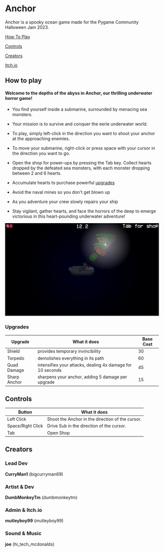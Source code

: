 # Anchor
Anchor is a spooky ocean game made for the Pygame Community Halloween Jam 2023.

[How To Play](#HowToPlay)

[Controls](#Controls)

[Creators](#Creators)

[Itch.io](https://curryman1.itch.io/anchor)



<a name="HowToPlay" />

## How to play

#### Welcome to the depths of the abyss in Anchor, our thrilling underwater horror game!

- You find yourself inside a submarine, surrounded by menacing sea monsters.

- Your mission is to survive and conquer the eerie underwater world.

- To play, simply left-click in the direction you want to shoot your anchor at the approaching enemies.

- To move your submarine, right-click or press space with your cursor in the direction you want to go.

- Open the shop for power-ups by pressing the Tab key. Collect hearts dropped by the defeated sea monsters, with each monster dropping between 2 and 6 hearts.

- Accumulate hearts to purchase powerful [upgrades](#Upgrades)

- Avoid the naval mines so you don't get blown up

- As you adventure your crew slowly repairs your ship

- Stay vigilant, gather hearts, and face the horrors of the deep to emerge victorious in this heart-pounding underwater adventure!

![](https://github.com/CurryMan1/Pygame-Halloween-GameJam-2023/blob/main/Readme_Images/Screenshot%201.PNG)






<a name="Upgrades" />

### Upgrades

|Upgrade	  |What it does                                               |Base Cost|
|-------------|-----------------------------------------------------------|---------|
|Shield       |provides temporary invincibility							  |30       |
|Torpedo      |demolishes everything in its path                          |60       |
|Quad Damage  |intensifies your attacks, dealing 4x damage for 10 seconds |45       |
|Sharp Anchor |sharpens your anchor, adding 5 damage per upgrade          |15       |



<a name="Controls" />

## Controls 

|Button           |What it does                                      |
|-----------------|--------------------------------------------------|
|Left Click       | Shoot the Anchor in the direction of the cursor. |
|Space/Right Click| Drive Sub in the direction of the cursor.        |
|Tab              | Open Shop                                        |

<a name="Creators" />

## Creators 

### Lead Dev 
**CurryMan1** (bigcurryman69)

### Artist & Dev
**DumbMonkeyTm** (dumbmonkeytm)

### Admin & Itch.io
**mutleyboy99** (mutleyboy99)

### Sound & Music 
**joe** (hi_tech_mcdonalds)
